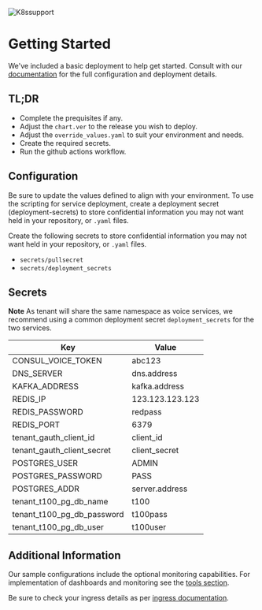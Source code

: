 ![K8ssupport](https://badgen.net/badge/supported%20K8s%20release/1.22/cyan)
# Getting Started
We've included a basic deployment to help get started.
Consult with our [documentation](https://all.docs.genesys.com/VM/Current/VMPEGuide/Overview) for the full configuration and deployment details.

## TL;DR
- Complete the prequisites if any.
- Adjust the `chart.ver` to the release you wish to deploy.
- Adjust the `override_values.yaml` to suit your environment and needs.
- Create the required secrets.
- Run the github actions workflow.

## Configuration

Be sure to update the values defined to align with your environment.
To use the scripting for service deployment, create a deployment secret (deployment-secrets) to store confidential information you may not want held in your repository, or `.yaml` files. 


Create the following secrets to store confidential information you may not want held in your repository, or `.yaml` files. 
- `secrets/pullsecret`
- `secrets/deployment_secrets`

## Secrets 

**Note** As tenant will share the same namespace as voice services, we recommend using a common deployment secret `deployment_secrets` for the two services. 


|Key|Value|
|-|-|
CONSUL_VOICE_TOKEN|abc123
DNS_SERVER|dns.address 
KAFKA_ADDRESS|kafka.address
REDIS_IP|123.123.123.123
REDIS_PASSWORD| redpass
REDIS_PORT| 6379
tenant_gauth_client_id| client_id
tenant_gauth_client_secret| client_secret
POSTGRES_USER| ADMIN
POSTGRES_PASSWORD| PASS
POSTGRES_ADDR| server.address
tenant_t100_pg_db_name| t100
tenant_t100_pg_db_password| t100pass
tenant_t100_pg_db_user| t100user                     

## Additional Information

Our sample configurations include the optional monitoring capabilities. For implementation of dashboards and monitoring see the [tools section](/tools).

Be sure to check your ingress details as per [ingress documentation](/doc/ingress.md).
